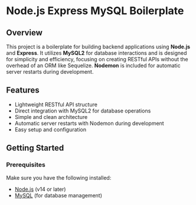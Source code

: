 # Node.js Express MySQL Boilerplate

## Overview

This project is a boilerplate for building backend applications using **Node.js** and **Express**. It utilizes **MySQL2** for database interactions and is designed for simplicity and efficiency, focusing on creating RESTful APIs without the overhead of an ORM like Sequelize. **Nodemon** is included for automatic server restarts during development.

## Features

- Lightweight RESTful API structure
- Direct integration with MySQL2 for database operations
- Simple and clean architecture
- Automatic server restarts with Nodemon during development
- Easy setup and configuration

## Getting Started

### Prerequisites

Make sure you have the following installed:

- [Node.js](https://nodejs.org/) (v14 or later)
- [MySQL](https://www.mysql.com/) (for database management)
